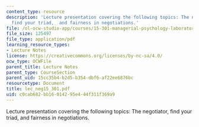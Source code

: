 ```yaml
---
content_type: resource
description: 'Lecture presentation covering the following topics: The negotiator,
  find your triad,  and fairness in negotiations.'
file: /ol-ocw-studio-app/courses/15-301-managerial-psychology-laboratory-fall-2004/c0cab682bb16014295e444f311f369a9_lec_neg15_301.pdf
file_size: 125497
file_type: application/pdf
learning_resource_types:
- Lecture Notes
license: https://creativecommons.org/licenses/by-nc-sa/4.0/
ocw_type: OCWFile
parent_title: Lecture Notes
parent_type: CourseSection
parent_uid: 15cc35b4-b2d5-b354-dbf6-af22ee6876bc
resourcetype: Document
title: lec_neg15_301.pdf
uid: c0cab682-bb16-0142-95e4-44f311f369a9
---
```

Lecture presentation covering the following topics: The negotiator, find your triad,  and fairness in negotiations.